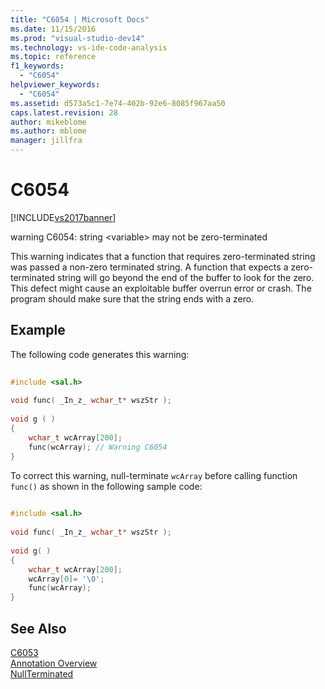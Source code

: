 ```yaml
---
title: "C6054 | Microsoft Docs"
ms.date: 11/15/2016
ms.prod: "visual-studio-dev14"
ms.technology: vs-ide-code-analysis
ms.topic: reference
f1_keywords: 
  - "C6054"
helpviewer_keywords: 
  - "C6054"
ms.assetid: d573a5c1-7e74-402b-92e6-8085f967aa50
caps.latest.revision: 28
author: mikeblome
ms.author: mblome
manager: jillfra
---
```

# C6054
[!INCLUDE[vs2017banner](../includes/vs2017banner.md)]

warning C6054: string \<variable> may not be zero-terminated  
  
 This warning indicates that a function that requires zero-terminated string was passed a non-zero terminated string. A function that expects a zero-terminated string will go beyond the end of the buffer to look for the zero. This defect might cause an exploitable buffer overrun error or crash. The program should make sure that the string ends with a zero.  
  
## Example  
 The following code generates this warning:  
  
```cpp  
  
#include <sal.h>  
  
void func( _In_z_ wchar_t* wszStr );  
  
void g ( )  
{  
    wchar_t wcArray[200];  
    func(wcArray); // Warning C6054  
}  
```  
  
 To correct this warning, null-terminate `wcArray` before calling function `func()` as shown in the following sample code:  
  
```cpp  
  
#include <sal.h>  
  
void func( _In_z_ wchar_t* wszStr );  
  
void g( )  
{  
    wchar_t wcArray[200];   
    wcArray[0]= '\0';  
    func(wcArray);  
}  
```  
  
## See Also  
 [C6053](../code-quality/c6053.md)   
 [Annotation Overview](https://msdn.microsoft.com/2345380e-2eeb-4107-907f-6e8b809c2643)   
 [NullTerminated](https://msdn.microsoft.com/86cbc668-e134-44fa-978e-9a0d57134056)
